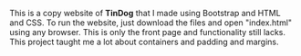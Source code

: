 This is a copy website of **TinDog** that I made using Bootstrap and HTML and CSS. To run the website, just download the files and open "index.html" using any browser. This is only the front page and functionality still lacks. This project taught me a lot about containers and padding and margins.
